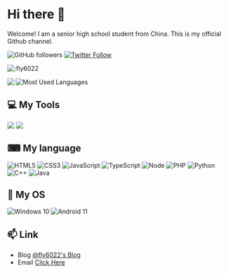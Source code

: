 # Hi there 👋

Welcome! I am a senior high school student from China. This is my official Github channel.

<img alt="GitHub followers" src="https://img.shields.io/github/followers/fly6022?style=social" /> <a href="https://twitter.com/fly_6022"><img alt="Twitter Follow" src="https://img.shields.io/twitter/follow/fly_6022?style=social"></a>

![:fly6022](https://api.moedog.org/count/@fly6022?theme=galbooru)

<img align="left" src="https://github-readme-stats.vercel.app/api?username=fly6022" />

![Most Used Languages](https://github-readme-stats.vercel.app/api/top-langs/?username=fly6022)

## 💻 My Tools

[![](https://img.shields.io/badge/Windows-10-2376bc?style=flat-square&logo=windows&logoColor=ffffff)](https://www.microsoft.com/windows/get-windows-10)
[![](https://img.shields.io/badge/oneplus-7-f45a00?style=flat-square&logo=oneplus&logoColor=ffffff)](https://www.oneplus.com/)

## ⌨ My language

![HTML5](https://img.shields.io/badge/HTML5-E34F26.svg?logo=html5&logoColor=white) 
![CSS3](https://img.shields.io/badge/CSS3-59,113,165.svg?logo=css3&logoColor=white) 
![JavaScript](https://img.shields.io/badge/JavaScript-323330.svg?logo=javascript&logoColor=F7DF1E) 
![TypeScript](https://img.shields.io/badge/TypeScript-007ACC.svg?logo=typescript&logoColor=white) 
![Node](https://img.shields.io/badge/Node.js-43853D.svg?logo=node.js&logoColor=white)
![PHP](https://img.shields.io/badge/PHP-3B71A5.svg?logo=php&logoColor=white)
![Python](https://img.shields.io/badge/python-3B71A5.svg?logo=python&logoColor=white)
![C++](https://img.shields.io/badge/C++-0280CE.svg?logo=C&logoColor=white)
![Java](https://img.shields.io/badge/Java-DD3609.svg?logo=java&logoColor=white)

## 🌱 My OS

![Windows 10](https://img.shields.io/badge/Windows%2010-0078D6?logo=microsoft&logoColor=white) ![Android 11](https://img.shields.io/badge/Android-3DDC84?logo=android&logoColor=white)

## 📫 Link

- Blog [@fly6022's Blog](https://fly6022.fun)
- Email [Click Here](mailto:i@fly6022.fun)

<!--
**fly6022/fly6022**
